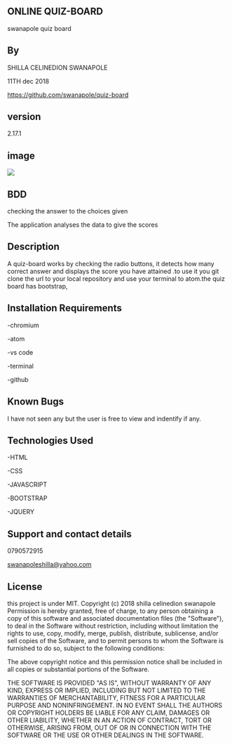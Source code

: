 ## ONLINE QUIZ-BOARD
swanapole quiz board

## By
SHILLA CELINEDION SWANAPOLE

11TH dec 2018

https://github.com/swanapole/quiz-board

## version
2.17.1

## image
<img src="https://cdn4.wpbeginner.com/wp-content/uploads/2014/06/quiz-demo.png">


## BDD
checking the answer to the choices given

The application analyses the data to give the scores

## Description
A quiz-board works by checking the radio buttons, it detects how many correct answer and displays the score you have attained .to use it you git clone the url to your local repository and use your terminal to atom.the quiz board has bootstrap,

## Installation Requirements

-chromium

-atom

-vs code

-terminal

-github

## Known Bugs 

I have not seen any but the user is free to view and indentify if any.

## Technologies Used
-HTML

-CSS

-JAVASCRIPT

-BOOTSTRAP

-JQUERY

## Support and contact details
0790572915

swanapoleshilla@yahoo.com

## License

this project is under MIT. Copyright (c) 2018 shilla celinedion swanapole 
Permission is hereby granted, free of charge, to any person obtaining a copy of this software and associated documentation files (the "Software"), to deal in the Software without restriction, including without limitation the rights to use, copy, modify, merge, publish, distribute, sublicense, and/or sell copies of the Software, and to permit persons to whom the Software is furnished to do so, subject to the following conditions:

The above copyright notice and this permission notice shall be included in all copies or substantial portions of the Software.

THE SOFTWARE IS PROVIDED "AS IS", WITHOUT WARRANTY OF ANY KIND, EXPRESS OR IMPLIED, INCLUDING BUT NOT LIMITED TO THE WARRANTIES OF MERCHANTABILITY, FITNESS FOR A PARTICULAR PURPOSE AND NONINFRINGEMENT. IN NO EVENT SHALL THE AUTHORS OR COPYRIGHT HOLDERS BE LIABLE FOR ANY CLAIM, DAMAGES OR OTHER LIABILITY, WHETHER IN AN ACTION OF CONTRACT, TORT OR OTHERWISE, ARISING FROM, OUT OF OR IN CONNECTION WITH THE SOFTWARE OR THE USE OR OTHER DEALINGS IN THE SOFTWARE.


